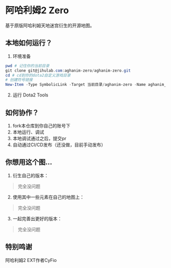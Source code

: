 # 阿哈利姆2 Zero
基于原版阿哈利姆天地迷宫衍生的开源地图。

## 本地如何运行？
1. 环境准备
```powershell
pwd # 记住你的当前目录
git clone git@jihulab.com:aghanim-zero/aghanim-zero.git
cd # cd到你的dota2自定义游戏目录
# 创建符号链接
New-Item -Type SymbolicLink -Target 当前目录/aghanim-zero -Name aghanim_zero
```
2. 运行 Dota2 Tools

## 如何协作？
1. fork本仓库到你自己的账号下
1. 本地运行、调试
1. 本地调试通过之后，提交pr
1. 自动通过CI/CD发布（还没做，目前手动发布）

## 你想用这个图...
1. 衍生自己的版本：
> 完全没问题

2. 使用其中一些元素在自己的地图上：
> 完全没问题

3. 一起完善出更好的版本：
> 完全没问题

## 特别鸣谢
阿哈利姆2 EXT作者CyFio
